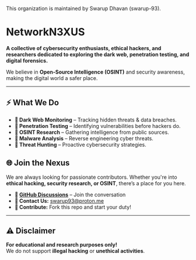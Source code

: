 This organization is maintained by Swarup Dhavan (swarup-93).

# NetworkN3XUS  
**A collective of cybersecurity enthusiasts, ethical hackers, and researchers dedicated to exploring the dark web, penetration testing, and digital forensics.**  

We believe in **Open-Source Intelligence (OSINT)** and security awareness, making the digital world a safer place.  

---

## ⚡ What We Do  
- **🔹 Dark Web Monitoring** – Tracking hidden threats & data breaches.  
- **🔹 Penetration Testing** – Identifying vulnerabilities before hackers do.  
- **🔹 OSINT Research** – Gathering intelligence from public sources.  
- **🔹 Malware Analysis** – Reverse engineering cyber threats.  
- **🔹 Threat Hunting** – Proactive cybersecurity strategies.  


## 🌐 Join the Nexus  
We are always looking for passionate contributors. Whether you're into **ethical hacking, security research, or OSINT**, there’s a place for you here.  

- **🔗 [GitHub Discussions](.github/discussions/1)** – Join the conversation  
- **📧 Contact Us:** [swarup93@proton.me](mailto:swarup93@proton.me)  
- **🚀 Contribute:** Fork this repo and start your duty!  

---

## ⚠️ Disclaimer  
**For educational and research purposes only!**  
We do not support **illegal hacking** or **unethical activities**.  

